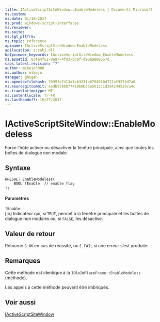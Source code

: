 ```yaml
---
title: IActiveScriptSiteWindow::EnableModeless | Documents Microsoft
ms.custom: 
ms.date: 01/18/2017
ms.prod: windows-script-interfaces
ms.reviewer: 
ms.suite: 
ms.tgt_pltfrm: 
ms.topic: reference
apiname: IActiveScriptSiteWindow.EnableModeless
apilocation: scrobj.dll
helpviewer_keywords: IActiveScriptSiteWindow_EnableModeless
ms.assetid: 83fe4f62-8e97-4f03-bc6f-d90aa888657d
caps.latest.revision: "7"
author: mikejo5000
ms.author: mikejo
manager: ghogen
ms.openlocfilehash: 7099fe7d13a1cb3231e67049104722af9373d7a8
ms.sourcegitcommit: aadb9588877418b8b55a5612c1d3842d4520ca4c
ms.translationtype: MT
ms.contentlocale: fr-FR
ms.lasthandoff: 10/27/2017
---
```

# <a name="iactivescriptsitewindowenablemodeless"></a>IActiveScriptSiteWindow::EnableModeless
Force l’hôte activer ou désactiver la fenêtre principale, ainsi que toutes les boîtes de dialogue non modale.  
  
## <a name="syntax"></a>Syntaxe  
  
```  
HRESULT EnableModeless(  
    BOOL fEnable  // enable flag  
);  
```  
  
#### <a name="parameters"></a>Paramètres  
 `fEnable`  
 [in] Indicateur qui, si `TRUE`, permet à la fenêtre principale et les boîtes de dialogue non modales ou, si `FALSE`, les désactive.  
  
## <a name="return-value"></a>Valeur de retour  
 Retourne `S_OK` en cas de réussite, ou `E_FAIL` si une erreur s’est produite.  
  
## <a name="remarks"></a>Remarques  
 Cette méthode est identique à la `IOleInPlaceFrame::EnableModeless` (méthode).  
  
 Les appels à cette méthode peuvent être imbriqués.  
  
## <a name="see-also"></a>Voir aussi  
 [IActiveScriptSiteWindow](../../winscript/reference/iactivescriptsitewindow.md)